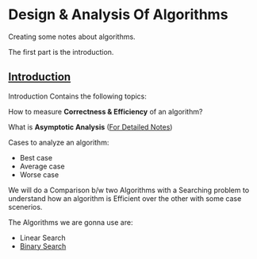 # Design & Analysis Of Algorithms
Creating some notes about algorithms.

The first part is the introduction.

## [Introduction](https://github.com/Habib0308/Design-Analysis-Of-Algorithms/blob/master/Notes/Introduction.md)

Introduction Contains the following topics:

How to measure **Correctness & Efficiency** of an algorithm?

What is **Asymptotic Analysis** ([For Detailed Notes](https://github.com/Habib0308/Design-Analysis-Of-Algorithms/blob/master/Notes/Asymptotic%20Analysis.md))

Cases to analyze an algorithm:

* Best case
* Average case
* Worse case

We will do a Comparison b/w two Algorithms with a Searching problem to understand how an algorithm is Efficient over the other with some case scenerios.

The Algorithms we are gonna use are:
* Linear Search
* [Binary Search](https://github.com/Habib0308/Design-Analysis-Of-Algorithms/blob/master/Algorithms%20in%20Python/Binary%20Search.md)

